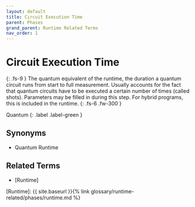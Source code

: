 ```yaml
---
layout: default
title: Circuit Execution Time
parent: Phases
grand_parent: Runtime Related Terms
nav_order: 1
---
```


# Circuit Execution Time
{: .fs-9 }
The quantum equivalent of the runtime, the duration a quantum circuit runs from start to full measurement. Usually accounts for the fact that quantum circuits have to be executed a certain number of times (called shots). Parameters may be filled in during this step. For hybrid programs, this is included in the runtime.
{: .fs-6 .fw-300 }

Quantum
{: .label .label-green }

<!-- ## Full Definition

tbd. -->

<!-- ## Examples -->

## Synonyms

- Quantum Runtime

## Related Terms
- [Runtime]

<!--## Sources
1.  -->

[Runtime]: {{ site.baseurl }}{% link glossary/runtime-related/phases/runtime.md %}
